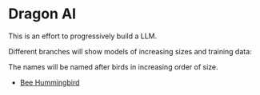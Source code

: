 # Dragon AI

This is an effort to progressively build a LLM.

Different branches will show models of increasing sizes and training data:

The names will be named after birds in increasing order of size.

- [Bee Hummingbird](https://github.com/PeterKahenya/dragon/tree/bee-hummingbird)